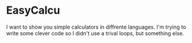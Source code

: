 # EasyCalcu

I want to show you simple calculators in diffrente languages. 
I'm trying to write some clever code so I didn't use a trival loops, but something else.
